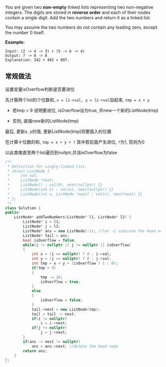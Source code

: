 You are given two **non-empty** linked lists representing two non-negative integers. The digits are stored in **reverse order** and each of their nodes contain a single digit. Add the two numbers and return it as a linked list.

You may assume the two numbers do not contain any leading zero, except the number 0 itself.

**Example:**

```
Input: (2 -> 4 -> 3) + (5 -> 6 -> 4)
Output: 7 -> 0 -> 8
Explanation: 342 + 465 = 807.
```

## 常规做法

设置变量isOverflow判断是否要进位

先计算两个list的个位数和, `x = l1->val, y = l2->val`加起来, `tmp = x + y`

+ 若tmp > 9 说明要进位, isOverflow设为true, 并new一个新的ListNode(tmp)

+ 否则, 直接new新的ListNode(tmp)

最后, 更新x, y的值, 更新ListNode(tmp)将要插入的位置

在计算十位数的和, `tmp = x + y + ?` 其中若前面产生进位, `?`为1, 否则为0

以此类推直至两个list遍历到nullptr,并且isOverflow为false

```c++
/**
 * Definition for singly-linked list.
 * struct ListNode {
 *     int val;
 *     ListNode *next;
 *     ListNode() : val(0), next(nullptr) {}
 *     ListNode(int x) : val(x), next(nullptr) {}
 *     ListNode(int x, ListNode *next) : val(x), next(next) {}
 * };
 */
class Solution {
public:
    ListNode* addTwoNumbers(ListNode* l1, ListNode* l2) {
        ListNode* i = l1;
        ListNode* j = l2;
        ListNode* ans = new ListNode(-1); //let -1 indicate the head node
        ListNode* tail = ans;
        bool isOverflow = false;
        while(i != nullptr || j != nullptr || isOverflow)
        {
            int x = (i == nullptr) ? 0 : i->val;
            int y = (j == nullptr) ? 0 : j->val;
            int tmp = x + y + (isOverflow ? 1 : 0);
            if(tmp > 9)
            {
                tmp -= 10;
                isOverflow = true;
            }
            else
            {
                isOverflow = false;
            }
            tail->next = new ListNode(tmp);
            tail = tail -> next;
            if(i != nullptr)
                i = i->next;
            if(j != nullptr)
                j = j->next;
        }
        if(ans -> next != nullptr)
            ans = ans->next; //delete the head node
        return ans;
    }
};
```

